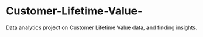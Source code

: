 # Customer-Lifetime-Value-
Data analytics project on Customer Lifetime Value data, and finding insights.

